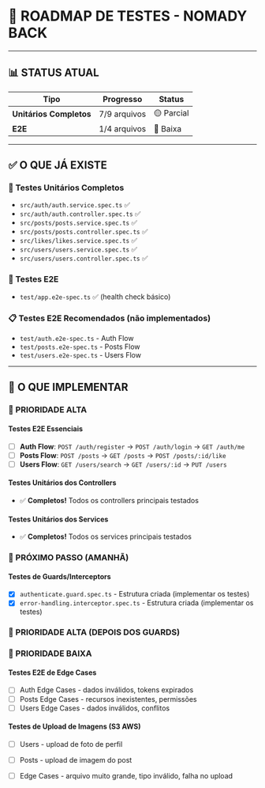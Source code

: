 # 🧪 ROADMAP DE TESTES - NOMADY BACK

---

## 📊 STATUS ATUAL

| Tipo | Progresso | Status |
|------|-----------|--------|
| **Unitários Completos** | 7/9 arquivos | 🟡 Parcial |
| **E2E** | 1/4 arquivos | 🔴 Baixa |

---

## ✅ O QUE JÁ EXISTE

### 🎯 Testes Unitários Completos
- `src/auth/auth.service.spec.ts` ✅
- `src/auth/auth.controller.spec.ts` ✅
- `src/posts/posts.service.spec.ts` ✅
- `src/posts/posts.controller.spec.ts` ✅
- `src/likes/likes.service.spec.ts` ✅
- `src/users/users.service.spec.ts` ✅
- `src/users/users.controller.spec.ts` ✅

### 🧪 Testes E2E
- `test/app.e2e-spec.ts` ✅ (health check básico)

### 📋 Testes E2E Recomendados (não implementados)
- `test/auth.e2e-spec.ts` - Auth Flow
- `test/posts.e2e-spec.ts` - Posts Flow
- `test/users.e2e-spec.ts` - Users Flow

---

## 🚀 O QUE IMPLEMENTAR

### 🎯 PRIORIDADE ALTA

#### Testes E2E Essenciais
- [ ] **Auth Flow**: `POST /auth/register` → `POST /auth/login` → `GET /auth/me`
- [ ] **Posts Flow**: `POST /posts` → `GET /posts` → `POST /posts/:id/like`
- [ ] **Users Flow**: `GET /users/search` → `GET /users/:id` → `PUT /users`

#### Testes Unitários dos Controllers
- ✅ **Completos!** Todos os controllers principais testados

#### Testes Unitários dos Services
- ✅ **Completos!** Todos os services principais testados

### 🎯 PRÓXIMO PASSO (AMANHÃ)

#### Testes de Guards/Interceptors
- [x] `authenticate.guard.spec.ts` - Estrutura criada (implementar os testes)
- [x] `error-handling.interceptor.spec.ts` - Estrutura criada (implementar os testes)

### 🎯 PRIORIDADE ALTA (DEPOIS DOS GUARDS)

### 🎯 PRIORIDADE BAIXA

#### Testes E2E de Edge Cases
- [ ] Auth Edge Cases - dados inválidos, tokens expirados
- [ ] Posts Edge Cases - recursos inexistentes, permissões
- [ ] Users Edge Cases - dados inválidos, conflitos

#### Testes de Upload de Imagens (S3 AWS)
- [ ] Users - upload de foto de perfil
- [ ] Posts - upload de imagem do post
- [ ] Edge Cases - arquivo muito grande, tipo inválido, falha no upload

